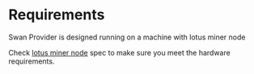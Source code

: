 # Requirements

Swan Provider is designed running on a machine with lotus miner node

Check [lotus miner node](https://docs.filecoin.io/mine/lotus/) spec to make sure you meet the hardware requirements.
